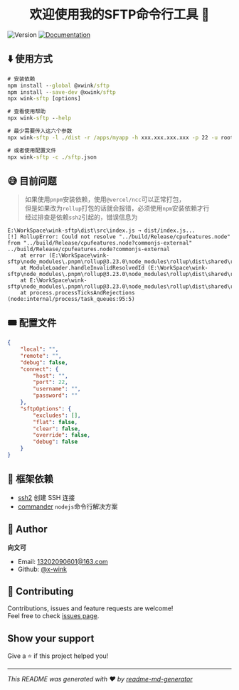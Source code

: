 <h1 align="center">欢迎使用我的SFTP命令行工具 👋</h1>
<p>
  <img alt="Version" src="https://img.shields.io/badge/version-1.0.0-blue.svg?cacheSeconds=2592000" />
  <a href="https://github.com/x-wink/wink-sftp#readme" target="_blank">
    <img alt="Documentation" src="https://img.shields.io/badge/documentation-yes-brightgreen.svg" />
  </a>
</p>

## ⬇️ 使用方式

```cmd
# 安装依赖
npm install --global @xwink/sftp
npm install --save-dev @xwink/sftp
npx wink-sftp [options]

# 查看使用帮助
npx wink-sftp --help

# 最少需要传入这六个参数
npx wink-sftp -l ./dist -r /apps/myapp -h xxx.xxx.xxx.xxx -p 22 -u root -pwd 123456

# 或者使用配置文件
npx wink-sftp -c ./sftp.json
```

## 😅 目前问题

> 如果使用`pnpm`安装依赖，使用`@vercel/ncc`可以正常打包，  
> 但是如果改为`rollup`打包的话就会报错，必须使用`npm`安装依赖才行  
> 经过排查是依赖`ssh2`引起的，错误信息为

```
E:\WorkSpace\wink-sftp\dist\src\index.js → dist/index.js...
[!] RollupError: Could not resolve "../build/Release/cpufeatures.node" from "../build/Release/cpufeatures.node?commonjs-external"
../build/Release/cpufeatures.node?commonjs-external
    at error (E:\WorkSpace\wink-sftp\node_modules\.pnpm\rollup@3.23.0\node_modules\rollup\dist\shared\rollup.js:278:30)
    at ModuleLoader.handleInvalidResolvedId (E:\WorkSpace\wink-sftp\node_modules\.pnpm\rollup@3.23.0\node_modules\rollup\dist\shared\rollup.js:24485:24)
    at E:\WorkSpace\wink-sftp\node_modules\.pnpm\rollup@3.23.0\node_modules\rollup\dist\shared\rollup.js:24447:26
    at process.processTicksAndRejections (node:internal/process/task_queues:95:5)
```

## 🎟️ 配置文件

```json
{
    "local": "",
    "remote": "",
    "debug": false,
    "connect": {
        "host": "",
        "port": 22,
        "username": "",
        "password": ""
    },
    "sftpOptions": {
        "excludes": [],
        "flat": false,
        "clear": false,
        "override": false,
        "debug": false
    }
}
```

## 🎯 框架依赖

-   [ssh2](github.com/mscdex/ssh2) 创建 SSH 连接
-   [commander](github.com/tj/commander.js) `nodejs`命令行解决方案

## 👤 Author

**向文可**

-   Email: 13202090601@163.com
-   Github: [@x-wink](https://github.com/x-wink)

## 🤝 Contributing

Contributions, issues and feature requests are welcome!<br />Feel free to check [issues page](https://github.com/x-wink/libary-template/issues).

## Show your support

Give a ⭐️ if this project helped you!

---

_This README was generated with ❤️ by [readme-md-generator](https://github.com/kefranabg/readme-md-generator)_
